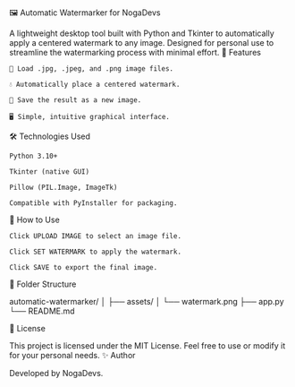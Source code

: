 🖼️ Automatic Watermarker for NogaDevs

A lightweight desktop tool built with Python and Tkinter to automatically apply a centered watermark to any image. Designed for personal use to streamline the watermarking process with minimal effort.
🚀 Features

    📂 Load .jpg, .jpeg, and .png image files.

    💧 Automatically place a centered watermark.

    💾 Save the result as a new image.

    🖥️ Simple, intuitive graphical interface.

🛠️ Technologies Used

    Python 3.10+

    Tkinter (native GUI)

    Pillow (PIL.Image, ImageTk)

    Compatible with PyInstaller for packaging.



🧰 How to Use

    Click UPLOAD IMAGE to select an image file.

    Click SET WATERMARK to apply the watermark.

    Click SAVE to export the final image.

📁 Folder Structure

automatic-watermarker/
│
├── assets/
│   └── watermark.png
├── app.py
└── README.md

🔐 License

This project is licensed under the MIT License. Feel free to use or modify it for your personal needs.
✨ Author

Developed by NogaDevs.
